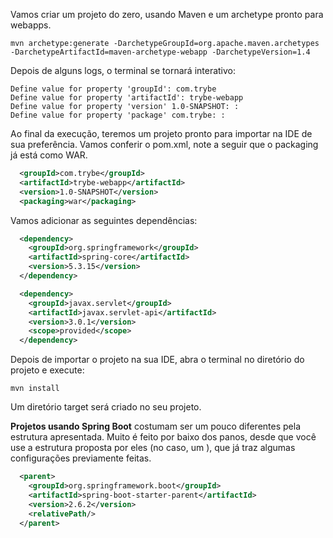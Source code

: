 Vamos criar um projeto do zero, usando Maven e um archetype pronto para webapps.

```
mvn archetype:generate -DarchetypeGroupId=org.apache.maven.archetypes -DarchetypeArtifactId=maven-archetype-webapp -DarchetypeVersion=1.4
```

Depois de alguns logs, o terminal se tornará interativo:

```
Define value for property 'groupId': com.trybe
Define value for property 'artifactId': trybe-webapp
Define value for property 'version' 1.0-SNAPSHOT: :
Define value for property 'package' com.trybe: :
```

Ao final da execução, teremos um projeto pronto para importar na IDE de sua preferência. Vamos conferir o pom.xml, note a seguir que o packaging já está como WAR.

```xml
  <groupId>com.trybe</groupId>
  <artifactId>trybe-webapp</artifactId>
  <version>1.0-SNAPSHOT</version>
  <packaging>war</packaging>
```

Vamos adicionar as seguintes dependências:

```xml
  <dependency>
    <groupId>org.springframework</groupId>
    <artifactId>spring-core</artifactId>
    <version>5.3.15</version>
  </dependency>

  <dependency>
    <groupId>javax.servlet</groupId>
    <artifactId>javax.servlet-api</artifactId>
    <version>3.0.1</version>
    <scope>provided</scope>
  </dependency>
```

Depois de importar o projeto na sua IDE, abra o terminal no diretório do projeto e execute:

```
mvn install
```

Um diretório target será criado no seu projeto.


**Projetos usando Spring Boot** costumam ser um pouco diferentes pela estrutura apresentada. Muito é feito por baixo dos panos, desde que você use a estrutura proposta por eles (no caso, um <parent>), que já traz algumas configurações previamente feitas.

```xml
  <parent>
    <groupId>org.springframework.boot</groupId>
    <artifactId>spring-boot-starter-parent</artifactId>
    <version>2.6.2</version>
    <relativePath/>
  </parent>
```
